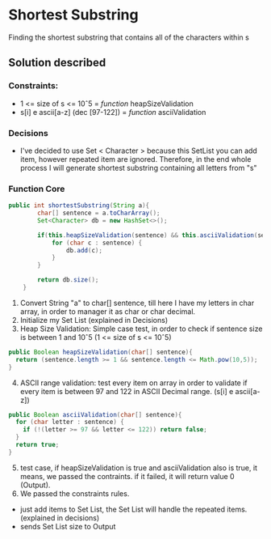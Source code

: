 Shortest Substring
======

Finding the shortest substring that contains all of the characters within s


Solution described
------

### Constraints:
- 1 <= size of s <= 10ˆ5 = _function_ heapSizeValidation
- s[i] e ascii[a-z] (dec [97-122]) = _function_ asciiValidation

### Decisions
 - I've decided to use Set < Character >  because this SetList you can add item, however repeated item are ignored. Therefore, in the end whole process I will generate shortest substring containing all letters from "s"

### Function Core
```java
public int shortestSubstring(String a){
        char[] sentence = a.toCharArray();
        Set<Character> db = new HashSet<>();

        if(this.heapSizeValidation(sentence) && this.asciiValidation(sentence)){
            for (char c : sentence) {
                db.add(c);
            }
        }

        return db.size();
    }
 ```
1. Convert String "a" to char[] sentence, till here I have my letters in char array, in order to manager it as char or char decimal.
2. Initialize my Set List (explained in Decisions)
3. Heap Size Validation: Simple case test, in order to check if sentence size is between 1 and 10ˆ5 (1 <= size of s <= 10ˆ5)
```java
public Boolean heapSizeValidation(char[] sentence){
  return (sentence.length >= 1 && sentence.length <= Math.pow(10,5));
}
```
4. ASCII range validation: test every item on array in order to validate if every item is between 97 and 122 in ASCII Decimal range. (s[i] e ascii[a-z])
```java
public Boolean asciiValidation(char[] sentence){
  for (char letter : sentence) {
    if (!(letter >= 97 && letter <= 122)) return false;
  }
  return true;
}
```
5. test case, if heapSizeValidation is true and asciiValidation also is true, it means, we passed the contraints. if it failed, it will return value 0 (Output).
6. We passed the constraints rules. 
  * just add items to Set List, the Set List will handle the repeated items. (explained in decisions) 
  * sends Set List size to Output
